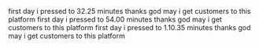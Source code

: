 first day i pressed to 32.25 minutes thanks god may i get customers to this platform
first day i pressed to 54.00 minutes thanks god may i get customers to this platform
first day i pressed to 1.10.35 minutes thanks god may i get customers to this platform

